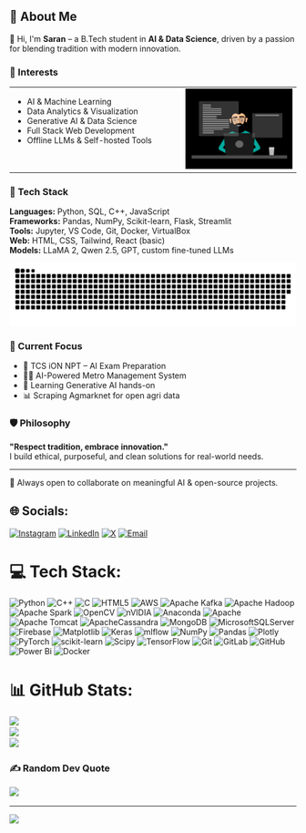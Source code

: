 ## 💫 About Me

👋 Hi, I'm **Saran** – a B.Tech student in **AI & Data Science**, driven by a passion for blending tradition with modern innovation.  


<h3>🧠 Interests</h3>

<table>
  <tr>
    <td valign="top" width="60%">
      <ul>
        <li>AI & Machine Learning</li>
        <li>Data Analytics & Visualization</li>
        <li>Generative AI & Data Science</li>
        <li>Full Stack Web Development</li>
        <li>Offline LLMs & Self-hosted Tools</li>
      </ul>
    </td>
    <td align="right" width="500%">
      <img src="uidwepg.webp" alt="Developer GIF" width="250"/>
    </td>
  </tr>
</table>


### 🧰 Tech Stack
**Languages:** Python, SQL, C++, JavaScript  
**Frameworks:** Pandas, NumPy, Scikit-learn, Flask, Streamlit  
**Tools:** Jupyter, VS Code, Git, Docker, VirtualBox  
**Web:** HTML, CSS, Tailwind, React (basic)  
**Models:** LLaMA 2, Qwen 2.5, GPT, custom fine-tuned LLMs

<div align = "center">


  ![snake gif](https://github.com/perfectmens/perfectmens/blob/output/github-snake-dark.svg)
</div>

### 🚀 Current Focus
- 🧠 TCS iON NPT – AI Exam Preparation  
- 🧑‍💻 AI-Powered Metro Management System  
- 🌱 Learning Generative AI hands-on  
- 📊 Scraping Agmarknet for open agri data

### 🛡 Philosophy
**"Respect tradition, embrace innovation."**  
I build ethical, purposeful, and clean solutions for real-world needs.

---

🤝 Always open to collaborate on meaningful AI & open-source projects.

## 🌐 Socials:
[![Instagram](https://img.shields.io/badge/Instagram-%23E4405F.svg?logo=Instagram&logoColor=white)](https://www.instagram.com/s_a_r_a_n.15?igsh=dDYxeHl5YjVyamMx) [![LinkedIn](https://img.shields.io/badge/LinkedIn-%230077B5.svg?logo=linkedin&logoColor=white)](https://www.linkedin.com/in/saran-k-4414302b7) [![X](https://img.shields.io/badge/X-black.svg?logo=X&logoColor=white)](https://x.com/perfectgamer154) [![Email](https://img.shields.io/badge/Email-D14836?logo=gmail&logoColor=white)](mailto:sarankumarktg@gmail.com)




# 💻 Tech Stack:
![Python](https://img.shields.io/badge/python-3670A0?style=for-the-badge&logo=python&logoColor=ffdd54) ![C++](https://img.shields.io/badge/c++-%2300599C.svg?style=for-the-badge&logo=c%2B%2B&logoColor=white) ![C](https://img.shields.io/badge/c-%2300599C.svg?style=for-the-badge&logo=c&logoColor=white) ![HTML5](https://img.shields.io/badge/html5-%23E34F26.svg?style=for-the-badge&logo=html5&logoColor=white) ![AWS](https://img.shields.io/badge/AWS-%23FF9900.svg?style=for-the-badge&logo=amazon-aws&logoColor=white) ![Apache Kafka](https://img.shields.io/badge/Apache%20Kafka-000?style=for-the-badge&logo=apachekafka) ![Apache Hadoop](https://img.shields.io/badge/Apache%20Hadoop-66CCFF?style=for-the-badge&logo=apachehadoop&logoColor=black) ![Apache Spark](https://img.shields.io/badge/Apache%20Spark-FDEE21?style=for-the-badge&logo=apachespark&logoColor=black) ![OpenCV](https://img.shields.io/badge/opencv-%23white.svg?style=for-the-badge&logo=opencv&logoColor=white) ![nVIDIA](https://img.shields.io/badge/cuda-000000.svg?style=for-the-badge&logo=nVIDIA&logoColor=green) ![Anaconda](https://img.shields.io/badge/Anaconda-%2344A833.svg?style=for-the-badge&logo=anaconda&logoColor=white) ![Apache](https://img.shields.io/badge/apache-%23D42029.svg?style=for-the-badge&logo=apache&logoColor=white) ![Apache Tomcat](https://img.shields.io/badge/apache%20tomcat-%23F8DC75.svg?style=for-the-badge&logo=apache-tomcat&logoColor=black) ![ApacheCassandra](https://img.shields.io/badge/cassandra-%231287B1.svg?style=for-the-badge&logo=apache-cassandra&logoColor=white) ![MongoDB](https://img.shields.io/badge/MongoDB-%234ea94b.svg?style=for-the-badge&logo=mongodb&logoColor=white) ![MicrosoftSQLServer](https://img.shields.io/badge/Microsoft%20SQL%20Server-CC2927?style=for-the-badge&logo=microsoft%20sql%20server&logoColor=white) ![Firebase](https://img.shields.io/badge/firebase-a08021?style=for-the-badge&logo=firebase&logoColor=ffcd34) ![Matplotlib](https://img.shields.io/badge/Matplotlib-%23ffffff.svg?style=for-the-badge&logo=Matplotlib&logoColor=black) ![Keras](https://img.shields.io/badge/Keras-%23D00000.svg?style=for-the-badge&logo=Keras&logoColor=white) ![mlflow](https://img.shields.io/badge/mlflow-%23d9ead3.svg?style=for-the-badge&logo=numpy&logoColor=blue) ![NumPy](https://img.shields.io/badge/numpy-%23013243.svg?style=for-the-badge&logo=numpy&logoColor=white) ![Pandas](https://img.shields.io/badge/pandas-%23150458.svg?style=for-the-badge&logo=pandas&logoColor=white) ![Plotly](https://img.shields.io/badge/Plotly-%233F4F75.svg?style=for-the-badge&logo=plotly&logoColor=white) ![PyTorch](https://img.shields.io/badge/PyTorch-%23EE4C2C.svg?style=for-the-badge&logo=PyTorch&logoColor=white) ![scikit-learn](https://img.shields.io/badge/scikit--learn-%23F7931E.svg?style=for-the-badge&logo=scikit-learn&logoColor=white) ![Scipy](https://img.shields.io/badge/SciPy-%230C55A5.svg?style=for-the-badge&logo=scipy&logoColor=%white) ![TensorFlow](https://img.shields.io/badge/TensorFlow-%23FF6F00.svg?style=for-the-badge&logo=TensorFlow&logoColor=white) ![Git](https://img.shields.io/badge/git-%23F05033.svg?style=for-the-badge&logo=git&logoColor=white) ![GitLab](https://img.shields.io/badge/gitlab-%23181717.svg?style=for-the-badge&logo=gitlab&logoColor=white) ![GitHub](https://img.shields.io/badge/github-%23121011.svg?style=for-the-badge&logo=github&logoColor=white) ![Power Bi](https://img.shields.io/badge/power_bi-F2C811?style=for-the-badge&logo=powerbi&logoColor=black) ![Docker](https://img.shields.io/badge/docker-%230db7ed.svg?style=for-the-badge&logo=docker&logoColor=white)
# 📊 GitHub Stats:
![](https://github-readme-stats.vercel.app/api?username=perfectmens&theme=dark&hide_border=false&include_all_commits=false&count_private=false)<br/>
![](https://nirzak-streak-stats.vercel.app/?user=perfectmens&theme=dark&hide_border=false)<br/>
![](https://github-readme-stats.vercel.app/api/top-langs/?username=perfectmens&theme=dark&hide_border=false&include_all_commits=false&count_private=false&layout=compact)

### ✍️ Random Dev Quote
![](https://quotes-github-readme.vercel.app/api?type=horizontal&theme=radical)

---
[![](https://visitcount.itsvg.in/api?id=perfectmens&icon=0&color=0)](https://visitcount.itsvg.in)

<!-- Proudly created with GPRM ( https://gprm.itsvg.in ) -->
